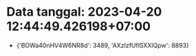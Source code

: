 # Data tanggal: 2023-04-20 12:44:49.426198+07:00

* {'BOWa40nHV4W6NR8d': 3489, 'AXzIzfUflSXXIQpw': 8893}
